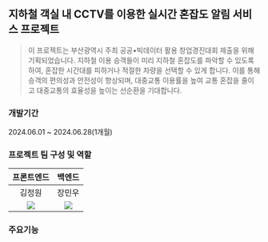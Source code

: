 ## 지하철 객실 내 CCTV를 이용한 실시간 혼잡도 알림 서비스 프로젝트

> 이 프로젝트는 부산광역시 주최 공공•빅데이터 활용 창업경진대회 제출을 위해 기획되었습니다. 지하철 이용 승객들이 미리 지하철 혼잡도를 파악할 수 있도록 하여, 혼잡한 시간대를 피하거나 적절한 차량을 선택할 수 있게 합니다. 이를 통해 승객의 편의성과 안전성이 향상되며, 대중교통 이용률을 높여 교통 혼잡을 줄이고 대중교통의 효율성을 높이는 선순환을 기대합니다.

### 개발기간
2024.06.01 ~ 2024.06.28(1개월)

### 프로젝트 팀 구성 및 역할
|프론트엔드|백엔드|
|:---:|:---:|
|김정원|장민우|
|[<img src="https://img.shields.io/badge/github-181717?style=for-the-badge&logo=github&logoColor=white">](https://github.com/jwkim97211)|[<img src="https://img.shields.io/badge/github-181717?style=for-the-badge&logo=github&logoColor=white">](https://github.com/gajahtml)|


### 주요기능
